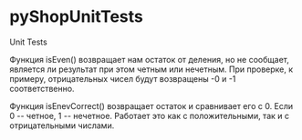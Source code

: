 # pyShopUnitTests
Unit Tests

Функция isEven() возвращает нам остаток от деления, но не сообщает, является ли результат при этом четным или нечетным. При проверке, к примеру, отрицательных чисел будут возвращены -0 и -1 соответственно.

Функция isEnevCorrect() возвращает остаток и сравнивает его с 0. Если 0 -- четное, 1 -- нечетное. Работает это как с положительными, так и с отрицательными числами. 
